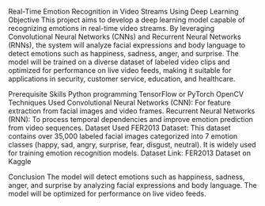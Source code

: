 Real-Time Emotion Recognition in Video Streams Using Deep Learning
Objective
This project aims to develop a deep learning model capable of recognizing emotions in real-time video streams. By leveraging Convolutional Neural Networks (CNNs) and Recurrent Neural Networks (RNNs), the system will analyze facial expressions and body language to detect emotions such as happiness, sadness, anger, and surprise. The model will be trained on a diverse dataset of labeled video clips and optimized for performance on live video feeds, making it suitable for applications in security, customer service, education, and healthcare.

Prerequisite Skills
Python programming
TensorFlow or PyTorch
OpenCV
Techniques Used
Convolutional Neural Networks (CNN): For feature extraction from facial images and video frames.
Recurrent Neural Networks (RNN): To process temporal dependencies and improve emotion prediction from video sequences.
Dataset Used
FER2013 Dataset: This dataset contains over 35,000 labeled facial images categorized into 7 emotion classes (happy, sad, angry, surprise, fear, disgust, neutral). It is widely used for training emotion recognition models.
Dataset Link: FER2013 Dataset on Kaggle

Conclusion
The model will detect emotions such as happiness, sadness, anger, and surprise by analyzing facial expressions and body language. The model will be optimized for performance on live video feeds.
